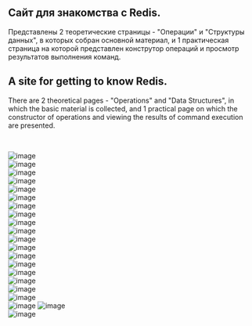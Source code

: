 <h2>Сайт для знакомства с Redis.</h2> <p>Представлены 2 теоретические страницы - "Операции" и "Структуры данных", в которых собран основной материал, и 1 практическая страница на которой представлен конструтор операций и просмотр результатов выполнения команд.</p>
<h2>A site for getting to know Redis.</h2> <p>There are 2 theoretical pages - "Operations" and "Data Structures", in which the basic material is collected, and 1 practical page on which the constructor of operations and viewing the results of command execution are presented.</p>
<br>

![image](https://github.com/17neverends/redis-tutorial-page/assets/118381764/d56382a1-ffb6-4e69-8c8e-ccaa7305041e)
<br>
![image](https://github.com/17neverends/redis-tutorial-page/assets/118381764/634fc87a-1a46-4d85-8b9f-f16aa1b4d853)
<br>
![image](https://github.com/17neverends/redis-tutorial-page/assets/118381764/35994b96-ce05-4e3b-9012-19151eb378d5)
<br>
![image](https://github.com/17neverends/redis-tutorial-page/assets/118381764/0f09112e-53ce-404e-8e6b-3bc196741350)
<br>
![image](https://github.com/17neverends/redis-tutorial-page/assets/118381764/3527b1fd-8e42-483f-b200-7675ed3024a1)
<br>
![image](https://github.com/17neverends/redis-tutorial-page/assets/118381764/241c368f-77a6-485a-99d5-c65f37b1a87b)
<br>
![image](https://github.com/17neverends/redis-tutorial-page/assets/118381764/3e1605c2-c810-4393-8299-716b28c3e083)
<br>
![image](https://github.com/17neverends/redis-tutorial-page/assets/118381764/8473f06f-48fb-40e6-ac23-fdf7d1d8b41e)
<br>
![image](https://github.com/17neverends/redis-tutorial-page/assets/118381764/33140b2b-4462-4360-9fbc-d583f6b8ec6d)
<br>
![image](https://github.com/17neverends/redis-tutorial-page/assets/118381764/ffa9476f-e104-4f37-8fba-f698c93bc5e3)
<br>
![image](https://github.com/17neverends/redis-tutorial-page/assets/118381764/057a3aa6-55bd-4702-8fbe-b16eb2920f9f)
<br>
![image](https://github.com/17neverends/redis-tutorial-page/assets/118381764/9348346b-5a60-4526-bae2-752daa573693)
<br>
![image](https://github.com/17neverends/redis-tutorial-page/assets/118381764/151c5f49-59f7-41c4-874c-28081122234a)
<br>
![image](https://github.com/17neverends/redis-tutorial-page/assets/118381764/87ef56a6-c77f-48a6-bcef-915d1b887b55)
<br>
![image](https://github.com/17neverends/redis-tutorial-page/assets/118381764/8367656b-8390-4fa6-867c-52fc634b0320)
<br>
![image](https://github.com/17neverends/redis-tutorial-page/assets/118381764/9510ed49-6cb8-4bfd-a2b7-b02d317d3f98)
<br>
![image](https://github.com/17neverends/redis-tutorial-page/assets/118381764/a0c3d783-e8d3-410f-b793-39822f511790)
<br>
![image](https://github.com/17neverends/redis-tutorial-page/assets/118381764/05e17270-1553-489f-9b62-c8aaf6fb5807)
<br>
![image](https://github.com/17neverends/redis-tutorial-page/assets/118381764/81cd9cb4-3157-41bc-b5fc-34364e99c415)
![image](https://github.com/17neverends/redis-tutorial-page/assets/118381764/d78d3542-1060-426f-ab87-e3f0862508b5)
<br>
![image](https://github.com/17neverends/redis-tutorial-page/assets/118381764/a044423b-744a-406c-b7f8-188bc013e858)


